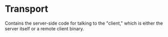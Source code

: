 Transport
==========

Contains the server-side code for talking to the "client," which is either the server itself or a remote client binary.
